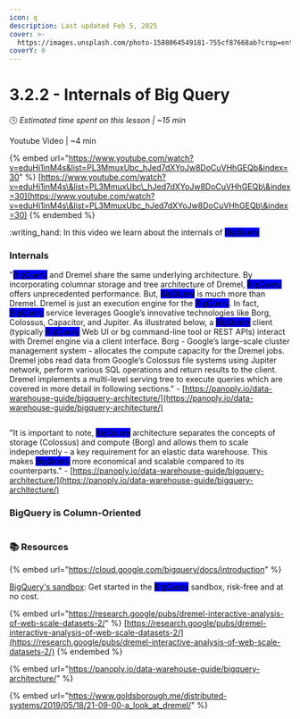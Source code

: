 ```yaml
---
icon: q
description: Last updated Feb 5, 2025
cover: >-
  https://images.unsplash.com/photo-1588064549181-755cf87668ab?crop=entropy&cs=srgb&fm=jpg&ixid=M3wxOTcwMjR8MHwxfHNlYXJjaHw5fHxsYXB0b3AlMjBjb2ZmZWV8ZW58MHx8fHwxNzM5MDcxODE5fDA&ixlib=rb-4.0.3&q=85
coverY: 0
---
```


# 3.2.2 - Internals of Big Query

:clock4:  _Estimated time spent on this lesson | \~15 min_

Youtube Video | \~4 min

{% embed url="https://www.youtube.com/watch?v=eduHi1inM4s&list=PL3MmuxUbc_hJed7dXYoJw8DoCuVHhGEQb&index=30" %}
[https://www.youtube.com/watch?v=eduHi1inM4s\&list=PL3MmuxUbc\_hJed7dXYoJw8DoCuVHhGEQb\&index=30](https://www.youtube.com/watch?v=eduHi1inM4s\&list=PL3MmuxUbc_hJed7dXYoJw8DoCuVHhGEQb\&index=30)
{% endembed %}

:writing\_hand: In this video we learn about the internals of <mark style="background-color:blue;">BigQuery</mark>&#x20;

### Internals

"<mark style="background-color:blue;">BigQuery</mark> and Dremel share the same underlying architecture. By incorporating columnar storage and tree architecture of Dremel, <mark style="background-color:blue;">BigQuery</mark> offers unprecedented performance. But, <mark style="background-color:blue;">BigQuery</mark> is much more than Dremel. Dremel is just an execution engine for the <mark style="background-color:blue;">BigQuery</mark>. In fact, <mark style="background-color:blue;">BigQuery</mark> service leverages Google’s innovative technologies like Borg, Colossus, Capacitor, and Jupiter. As illustrated below, a <mark style="background-color:blue;">BigQuery</mark> client (typically <mark style="background-color:blue;">BigQuery</mark> Web UI or bg command-line tool or REST APIs) interact with Dremel engine via a client interface. Borg - Google’s large-scale cluster management system - allocates the compute capacity for the Dremel jobs. Dremel jobs read data from Google’s Colossus file systems using Jupiter network, perform various SQL operations and return results to the client. Dremel implements a multi-level serving tree to execute queries which are covered in more detail in following sections."  - [https://panoply.io/data-warehouse-guide/bigquery-architecture/](https://panoply.io/data-warehouse-guide/bigquery-architecture/)

<figure><img src="https://lh7-rt.googleusercontent.com/slidesz/AGV_vUcF6MRQYmfsWsjtkZJ2TPszl7i2p-DeiowVEfCG75keG2WyDXYnsfxfbcc8ZQfRB18ZNpFC2rDCYQahr2Y7DovOSnB8hpVjS2BRhCDuEpDhMwUYuH-E1rqWWl35HENncJWGXeEeknXz1cY2JbFgQxjNXiXcbh8=s2048?key=paeMfeNH865yUluq5ERR7g" alt=""><figcaption></figcaption></figure>

"It is important to note, <mark style="background-color:blue;">BigQuery</mark> architecture separates the concepts of storage (Colossus) and compute (Borg) and allows them to scale independently - a key requirement for an elastic data warehouse. This makes <mark style="background-color:blue;">BigQuery</mark> more economical and scalable compared to its counterparts." - [https://panoply.io/data-warehouse-guide/bigquery-architecture/](https://panoply.io/data-warehouse-guide/bigquery-architecture/)

### BigQuery is Column-Oriented

<figure><img src="https://lh7-rt.googleusercontent.com/slidesz/AGV_vUcFcQnnDLw0Lx8qmjfq3grepsZ8WTGyy_pTKCgNXQqPEFTLl9d8-eTLekNkHf0CoQiHakFFu3JU4fLO5sTuIR84qGO3yC-6ti3oyr34bszrzjbphSU22y-ACqjCKbHbAsp_GiJoIA5wiHVp49UeKMjFw92-G68R=s2048?key=paeMfeNH865yUluq5ERR7g" alt=""><figcaption></figcaption></figure>

### :books: Resources

{% embed url="https://cloud.google.com/bigquery/docs/introduction" %}

[BigQuery's sandbox](https://cloud.google.com/bigquery/docs/sandbox): Get started in the <mark style="background-color:blue;">BigQuery</mark> sandbox, risk-free and at no cost.

{% embed url="https://research.google/pubs/dremel-interactive-analysis-of-web-scale-datasets-2/" %}
[https://research.google/pubs/dremel-interactive-analysis-of-web-scale-datasets-2/](https://research.google/pubs/dremel-interactive-analysis-of-web-scale-datasets-2/)
{% endembed %}

{% embed url="https://panoply.io/data-warehouse-guide/bigquery-architecture/" %}

{% embed url="https://www.goldsborough.me/distributed-systems/2019/05/18/21-09-00-a_look_at_dremel/" %}
